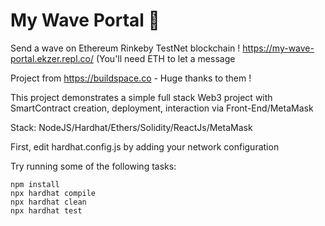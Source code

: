 # My Wave Portal 👋

Send a wave on Ethereum Rinkeby TestNet blockchain ! https://my-wave-portal.ekzer.repl.co/ (You'll need ETH to let a message

Project from https://buildspace.co - Huge thanks to them !

This project demonstrates a simple full stack Web3 project with SmartContract creation, deployment, interaction via Front-End/MetaMask

Stack: NodeJS/Hardhat/Ethers/Solidity/ReactJs/MetaMask

First, edit hardhat.config.js by adding your network configuration

Try running some of the following tasks:

```shell
npm install
npx hardhat compile
npx hardhat clean
npx hardhat test
```
